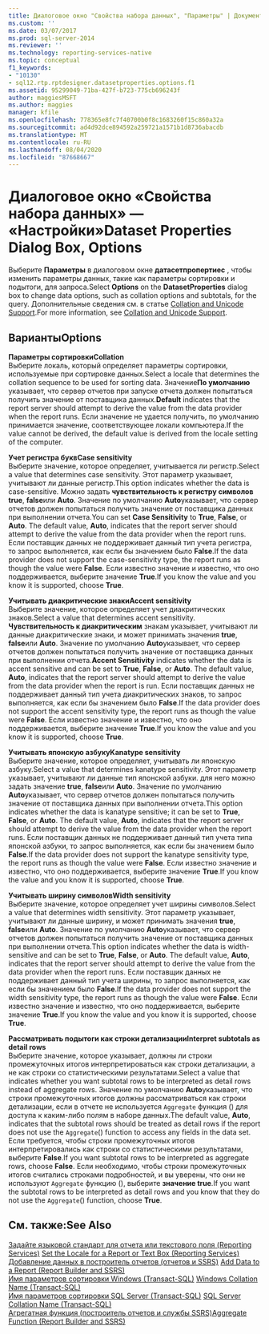 ```yaml
---
title: Диалоговое окно "Свойства набора данных", "Параметры" | Документация Майкрософт
ms.custom: ''
ms.date: 03/07/2017
ms.prod: sql-server-2014
ms.reviewer: ''
ms.technology: reporting-services-native
ms.topic: conceptual
f1_keywords:
- "10130"
- sql12.rtp.rptdesigner.datasetproperties.options.f1
ms.assetid: 95299049-71ba-427f-b723-775cb696243f
author: maggiesMSFT
ms.author: maggies
manager: kfile
ms.openlocfilehash: 778365e8fc7f40700b0f8c1683260f15c860a32a
ms.sourcegitcommit: ad4d92dce894592a259721a1571b1d8736abacdb
ms.translationtype: MT
ms.contentlocale: ru-RU
ms.lasthandoff: 08/04/2020
ms.locfileid: "87668667"
---
```

# <a name="dataset-properties-dialog-box-options"></a><span data-ttu-id="4c4ef-102">Диалоговое окно «Свойства набора данных» — «Настройки»</span><span class="sxs-lookup"><span data-stu-id="4c4ef-102">Dataset Properties Dialog Box, Options</span></span>
  <span data-ttu-id="4c4ef-103">Выберите **Параметры** в диалоговом окне **датасетпропертиес** , чтобы изменить параметры данных, такие как параметры сортировки и подытоги, для запроса.</span><span class="sxs-lookup"><span data-stu-id="4c4ef-103">Select **Options** on the **DatasetProperties** dialog box to change data options, such as collation options and subtotals, for the query.</span></span> <span data-ttu-id="4c4ef-104">Дополнительные сведения см. в статье [Collation and Unicode Support](../relational-databases/collations/collation-and-unicode-support.md).</span><span class="sxs-lookup"><span data-stu-id="4c4ef-104">For more information, see [Collation and Unicode Support](../relational-databases/collations/collation-and-unicode-support.md).</span></span>  
  
## <a name="options"></a><span data-ttu-id="4c4ef-105">Варианты</span><span class="sxs-lookup"><span data-stu-id="4c4ef-105">Options</span></span>  
 <span data-ttu-id="4c4ef-106">**Параметры сортировки**</span><span class="sxs-lookup"><span data-stu-id="4c4ef-106">**Collation**</span></span>  
 <span data-ttu-id="4c4ef-107">Выберите локаль, который определяет параметры сортировки, используемые при сортировке данных.</span><span class="sxs-lookup"><span data-stu-id="4c4ef-107">Select a locale that determines the collation sequence to be used for sorting data.</span></span> <span data-ttu-id="4c4ef-108">Значение**По умолчанию** указывает, что сервер отчетов при запуске отчета должен попытаться получить значение от поставщика данных.</span><span class="sxs-lookup"><span data-stu-id="4c4ef-108">**Default** indicates that the report server should attempt to derive the value from the data provider when the report runs.</span></span> <span data-ttu-id="4c4ef-109">Если значение не удается получить, по умолчанию принимается значение, соответствующее локали компьютера.</span><span class="sxs-lookup"><span data-stu-id="4c4ef-109">If the value cannot be derived, the default value is derived from the locale setting of the computer.</span></span>  
  
 <span data-ttu-id="4c4ef-110">**Учет регистра букв**</span><span class="sxs-lookup"><span data-stu-id="4c4ef-110">**Case sensitivity**</span></span>  
 <span data-ttu-id="4c4ef-111">Выберите значение, которое определяет, учитывается ли регистр.</span><span class="sxs-lookup"><span data-stu-id="4c4ef-111">Select a value that determines case sensitivity.</span></span> <span data-ttu-id="4c4ef-112">Этот параметр указывает, учитывают ли данные регистр.</span><span class="sxs-lookup"><span data-stu-id="4c4ef-112">This option indicates whether the data is case-sensitive.</span></span> <span data-ttu-id="4c4ef-113">Можно задать **чувствительность к регистру символов** **true**, **false**или **Auto**. Значение по умолчанию **Auto**указывает, что сервер отчетов должен попытаться получить значение от поставщика данных при выполнении отчета.</span><span class="sxs-lookup"><span data-stu-id="4c4ef-113">You can set **Case Sensitivity** to **True**, **False**, or **Auto**. The default value, **Auto**, indicates that the report server should attempt to derive the value from the data provider when the report runs.</span></span> <span data-ttu-id="4c4ef-114">Если поставщик данных не поддерживает данный тип учета регистра, то запрос выполняется, как если бы значением было **False**.</span><span class="sxs-lookup"><span data-stu-id="4c4ef-114">If the data provider does not support the case-sensitivity type, the report runs as though the value were **False**.</span></span> <span data-ttu-id="4c4ef-115">Если известно значение и известно, что оно поддерживается, выберите значение **True**.</span><span class="sxs-lookup"><span data-stu-id="4c4ef-115">If you know the value and you know it is supported, choose **True**.</span></span>  
  
 <span data-ttu-id="4c4ef-116">**Учитывать диакритические знаки**</span><span class="sxs-lookup"><span data-stu-id="4c4ef-116">**Accent sensitivity**</span></span>  
 <span data-ttu-id="4c4ef-117">Выберите значение, которое определяет учет диакритических знаков.</span><span class="sxs-lookup"><span data-stu-id="4c4ef-117">Select a value that determines accent sensitivity.</span></span> <span data-ttu-id="4c4ef-118">**Чувствительность к диакритическим** знакам указывает, учитывают ли данные диакритические знаки, и может принимать значения **true**, **false**или **Auto**. Значение по умолчанию **Auto**указывает, что сервер отчетов должен попытаться получить значение от поставщика данных при выполнении отчета.</span><span class="sxs-lookup"><span data-stu-id="4c4ef-118">**Accent Sensitivity** indicates whether the data is accent sensitive and can be set to **True**, **False**, or **Auto**. The default value, **Auto**, indicates that the report server should attempt to derive the value from the data provider when the report is run.</span></span> <span data-ttu-id="4c4ef-119">Если поставщик данных не поддерживает данный тип учета диакритических знаков, то запрос выполняется, как если бы значением было **False**.</span><span class="sxs-lookup"><span data-stu-id="4c4ef-119">If the data provider does not support the accent sensitivity type, the report runs as though the value were **False**.</span></span> <span data-ttu-id="4c4ef-120">Если известно значение и известно, что оно поддерживается, выберите значение **True**.</span><span class="sxs-lookup"><span data-stu-id="4c4ef-120">If you know the value and you know it is supported, choose **True**.</span></span>  
  
 <span data-ttu-id="4c4ef-121">**Учитывать японскую азбуку**</span><span class="sxs-lookup"><span data-stu-id="4c4ef-121">**Kanatype sensitivity**</span></span>  
 <span data-ttu-id="4c4ef-122">Выберите значение, которое определяет, учитывать ли японскую азбуку.</span><span class="sxs-lookup"><span data-stu-id="4c4ef-122">Select a value that determines kanatype sensitivity.</span></span> <span data-ttu-id="4c4ef-123">Этот параметр указывает, учитывают ли данные тип японской азбуки. для него можно задать значение **true**, **false**или **Auto**. Значение по умолчанию **Auto**указывает, что сервер отчетов должен попытаться получить значение от поставщика данных при выполнении отчета.</span><span class="sxs-lookup"><span data-stu-id="4c4ef-123">This option indicates whether the data is kanatype sensitive; it can be set to **True**, **False**, or **Auto**. The default value, **Auto**, indicates that the report server should attempt to derive the value from the data provider when the report runs.</span></span> <span data-ttu-id="4c4ef-124">Если поставщик данных не поддерживает данный тип учета типа японской азбуки, то запрос выполняется, как если бы значением было **False**.</span><span class="sxs-lookup"><span data-stu-id="4c4ef-124">If the data provider does not support the kanatype sensitivity type, the report runs as though the value were **False**.</span></span> <span data-ttu-id="4c4ef-125">Если известно значение и известно, что оно поддерживается, выберите значение **True**.</span><span class="sxs-lookup"><span data-stu-id="4c4ef-125">If you know the value and you know it is supported, choose **True**.</span></span>  
  
 <span data-ttu-id="4c4ef-126">**Учитывать ширину символов**</span><span class="sxs-lookup"><span data-stu-id="4c4ef-126">**Width sensitivity**</span></span>  
 <span data-ttu-id="4c4ef-127">Выберите значение, которое определяет учет ширины символов.</span><span class="sxs-lookup"><span data-stu-id="4c4ef-127">Select a value that determines width sensitivity.</span></span> <span data-ttu-id="4c4ef-128">Этот параметр указывает, учитывают ли данные ширину, и может принимать значения **true**, **false**или **Auto**. Значение по умолчанию **Auto**указывает, что сервер отчетов должен попытаться получить значение от поставщика данных при выполнении отчета.</span><span class="sxs-lookup"><span data-stu-id="4c4ef-128">This option indicates whether the data is width-sensitive and can be set to **True**, **False**, or **Auto**. The default value, **Auto**, indicates that the report server should attempt to derive the value from the data provider when the report runs.</span></span> <span data-ttu-id="4c4ef-129">Если поставщик данных не поддерживает данный тип учета ширины, то запрос выполняется, как если бы значением было **False**.</span><span class="sxs-lookup"><span data-stu-id="4c4ef-129">If the data provider does not support the width sensitivity type, the report runs as though the value were **False**.</span></span> <span data-ttu-id="4c4ef-130">Если известно значение и известно, что оно поддерживается, выберите значение **True**.</span><span class="sxs-lookup"><span data-stu-id="4c4ef-130">If you know the value and you know it is supported, choose **True**.</span></span>  
  
 <span data-ttu-id="4c4ef-131">**Рассматривать подытоги как строки детализации**</span><span class="sxs-lookup"><span data-stu-id="4c4ef-131">**Interpret subtotals as detail rows**</span></span>  
 <span data-ttu-id="4c4ef-132">Выберите значение, которое указывает, должны ли строки промежуточных итогов интерпретироваться как строки детализации, а не как строки со статистическими результатами.</span><span class="sxs-lookup"><span data-stu-id="4c4ef-132">Select a value that indicates whether you want subtotal rows to be interpreted as detail rows instead of aggregate rows.</span></span> <span data-ttu-id="4c4ef-133">Значение по умолчанию **Auto**указывает, что строки промежуточных итогов должны рассматриваться как строки детализации, если в отчете не используется `Aggregate` функция () для доступа к каким-либо полям в наборе данных.</span><span class="sxs-lookup"><span data-stu-id="4c4ef-133">The default value, **Auto**, indicates that the subtotal rows should be treated as detail rows if the report does not use the `Aggregate`() function to access any fields in the data set.</span></span> <span data-ttu-id="4c4ef-134">Если требуется, чтобы строки промежуточных итогов интерпретировались как строки со статистическими результатами, выберите **False**.</span><span class="sxs-lookup"><span data-stu-id="4c4ef-134">If you want subtotal rows to be interpreted as aggregate rows, choose **False**.</span></span> <span data-ttu-id="4c4ef-135">Если необходимо, чтобы строки промежуточных итогов считались строками подробностей, и вы уверены, что они не используют `Aggregate` функцию (), выберите **значение true**.</span><span class="sxs-lookup"><span data-stu-id="4c4ef-135">If you want the subtotal rows to be interpreted as detail rows and you know that they do not use the `Aggregate`() function, choose **True**.</span></span>  
  
## <a name="see-also"></a><span data-ttu-id="4c4ef-136">См. также:</span><span class="sxs-lookup"><span data-stu-id="4c4ef-136">See Also</span></span>  
 <span data-ttu-id="4c4ef-137">[Задайте языковой стандарт для отчета или текстового поля &#40;Reporting Services&#41;](report-design/set-the-locale-for-a-report-or-text-box-reporting-services.md) </span><span class="sxs-lookup"><span data-stu-id="4c4ef-137">[Set the Locale for a Report or Text Box &#40;Reporting Services&#41;](report-design/set-the-locale-for-a-report-or-text-box-reporting-services.md) </span></span>  
 <span data-ttu-id="4c4ef-138">[Добавление данных в построитель отчетов &#40;отчетов и SSRS&#41;](report-data/report-datasets-ssrs.md) </span><span class="sxs-lookup"><span data-stu-id="4c4ef-138">[Add Data to a Report &#40;Report Builder and SSRS&#41;](report-data/report-datasets-ssrs.md) </span></span>  
 <span data-ttu-id="4c4ef-139">[Имя параметров сортировки Windows (Transact-SQL)](/sql/t-sql/statements/windows-collation-name-transact-sql) </span><span class="sxs-lookup"><span data-stu-id="4c4ef-139">[Windows Collation Name &#40;Transact-SQL&#41;](/sql/t-sql/statements/windows-collation-name-transact-sql) </span></span>  
 <span data-ttu-id="4c4ef-140">[Имя параметров сортировки SQL Server (Transact-SQL)](/sql/t-sql/statements/sql-server-collation-name-transact-sql) </span><span class="sxs-lookup"><span data-stu-id="4c4ef-140">[SQL Server Collation Name &#40;Transact-SQL&#41;](/sql/t-sql/statements/sql-server-collation-name-transact-sql) </span></span>  
 [<span data-ttu-id="4c4ef-141">Агрегатная функция (построитель отчетов и службы SSRS)</span><span class="sxs-lookup"><span data-stu-id="4c4ef-141">Aggregate Function &#40;Report Builder and SSRS&#41;</span></span>](report-design/report-builder-functions-aggregate-function.md)  
  
  
